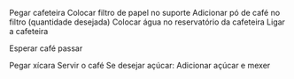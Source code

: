 
Pegar cafeteira
Colocar filtro de papel no suporte
Adicionar pó de café no filtro (quantidade desejada)
Colocar água no reservatório da cafeteira
Ligar a cafeteira

Esperar café passar

Pegar xícara
Servir o café
Se desejar açúcar:
Adicionar açúcar e mexer